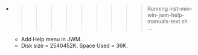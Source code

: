 * >>>>>>>>> Running inst-min-win-jwm-help-manuals-text.sh ...
  * Add Help menu in JWM.
  * Disk size = 2540452K. Space Used = 36K.
